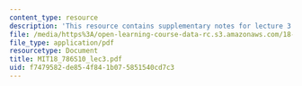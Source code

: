 ```yaml
---
content_type: resource
description: 'This resource contains supplementary notes for lecture 3. '
file: /media/https%3A/open-learning-course-data-rc.s3.amazonaws.com/18-786-topics-in-algebraic-number-theory-spring-2010/f7479582de854f841b075851540cd7c3_MIT18_786S10_lec3.pdf
file_type: application/pdf
resourcetype: Document
title: MIT18_786S10_lec3.pdf
uid: f7479582-de85-4f84-1b07-5851540cd7c3
---
```

